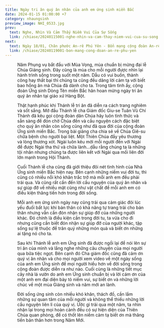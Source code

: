 ```yaml
---
title: Ngày tri ân quý ân nhân của anh em ứng sinh miền Bắc
date: 2024-01-15 01:00:00 +7
category: nhaungsinh
preview_image: NHI_0533.jpg
prev:
  text: Nghe, Nhìn Và Cảm Thấy Niềm Vui Của Sự Sống
  link: /chiase/20240115001-nghe-nhin-va-cam-thay-niem-vui-cua-su-song
next:
  text: Ngày 18/01, Chân phước An-rê Phú Yên - Bổn mạng cộng đoàn An-rê
  link: /chiase/20240119001-bon-mang-cong-doan-an-re-phu-yen
---
```


<script setup>
import giamdoc from "/images/chiase/NHI_0533.jpg?w=900";
</script>
<Figure 
    :src=giamdoc
    caption="Cha Giu-se-Tuân Vũ Chí Thành."
/>

Năm Phụng vụ bắt đầu với Mùa Vọng, mùa chuẩn bị mừng đại lễ Chúa Giáng sinh. Đây cũng là mùa cho mỗi người được nhìn lại hành trình sống trong suốt một năm. Dẫu có vui buồn, thành công hay thất bại thì chúng ta cũng đều dâng lời cảm tạ với biết bao hồng ân mà Chúa đã dành cho ta. Trong tâm tình ấy, cộng đoàn Ứng sinh Dòng Tên miền Bắc hân hoan mừng ngày tri ân quý ân nhân tại giáo xứ Hàng Bột.

Thật hạnh phúc khi Thánh lễ tri ân đã diễn ra cách trang nghiêm và sốt sắng. Mở đầu Thánh lễ cha Giám đốc Giu-se Tuân Vũ Chí Thành đã kêu gọi cộng đoàn dân Chúa hãy luôn tỉnh thức và sẵn sàng để đón chờ Chúa đến và cầu nguyện cách đặc biệt cho quý ân nhân còn sống cũng như đã qua đời của cộng đoàn Ứng sinh miền Bắc. Trong bài giảng cha chia sẻ về Chúa Giê-su chữa bệnh cho người bại liệt. Một Thiên Chúa đầy yêu thương và lòng thương xót. Ngài luôn kêu mời mỗi người đến với Ngài để được Ngài tha thứ và chữa lành…dẫu rằng chúng ta là những tội nhân nhưng chúng ta được liên kết với Ngài qua mối liên đới lớn mạnh trong Hội Thánh.

Cuối Thánh lễ cha cũng đã giới thiệu đôi nét tình hình của Nhà Ứng sinh miền Bắc hiện nay. Bên cạnh những niềm vui đời tu, thì cũng có nhiều nỗi khó khăn trắc trở mà mỗi anh em đều phải trải qua. Và cũng rất cần đến lời cầu nguyện của quý ân nhân và sự giúp đỡ về nhiều mặt cũng như vật chất để mỗi anh em có điều kiện thăng tiến hơn trong đời sống.

Mỗi anh em ứng sinh ngày nay cũng trải qua cảm giác đôi lúc yếu đuối bất lực khi bản thân có khả năng tự trang trải cho bản thân nhưng vẫn cần đón nhận sự giúp đỡ của những người khác. Đó chính là điều kiện cần trong đời tu, ta vừa cho đi nhưng cũng cần biết đón nhận sự giúp đỡ của người khác, tập sống sự lệ thuộc để trân quý những món quà và biết ơn những ai tặng nó cho ta.

Sau khi Thánh lễ anh em Ứng sinh đã được ngồi lại để nói lên sự tri ân của mình và lắng nghe những câu chuyện của mọi người qua bữa tiệc ngọt. Bên cạnh đó Cha giám đốc cũng đã cảm ơn quý vị ân nhân và cho mọi người xem video về một ngày sống của anh em Ứng sinh để mọi người hiểu hơn về đời sống trong cộng đoàn được diễn ra như nào. Cuối cùng là những tiết mục cây nhà lá vườn do anh em Ứng sinh chuẩn bị và lời cám ơn của một anh em đại diện bày tỏ niềm vui, sự biết ơn và những lời chúc về một mùa Giáng sinh và năm mới an lành.

Đời sống ứng sinh còn nhiều khó khăn, thách đố, cần lắm những sự quan tâm của mỗi người và không thể thiếu những lời cầu nguyện liên lỉ của quý vị. Ước gì trải qua một năm, ta nhìn nhận lại trong mọi hoàn cảnh đều có sự hiện diện của Thiên Chúa quan phòng, để có thốt lên niềm cảm tạ biết ơn mà thăng tiến bản thân hơn trong Năm Mới.